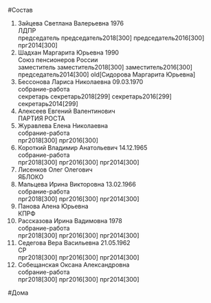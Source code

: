 #Состав  
1. Зайцева Светлана Валерьевна 1976  
    ЛДПР  
    председатель председатель2018[300] председатель2016[300] прг2014[300]  
2. Шадхан Маргарита Юрьевна 1990  
    Союз пенсионеров России  
    заместитель заместитель2018[300] заместитель2016[300] председатель2014[300] old[Сидорова Маргарита Юрьевна]  
3. Бессонова Лариса Николаевна 09.03.1970  
    собрание-работа  
    секретарь секретарь2018[299] секретарь2016[299] секретарь2014[299]  
4. Алексеев Евгений Валентинович  
    ПАРТИЯ РОСТА  
5. Журавлева Елена Николаевна  
    собрание-работа  
    прг2018[300] прг2016[300]  
6. Короткий Владимир Анатольевич 14.12.1965  
    собрание-работа  
    прг2018[300] прг2016[300] прг2014[300]  
7. Лисенков Олег Олегович  
    ЯБЛОКО  
8. Мальцева Ирина Викторовна 13.02.1966  
    собрание-работа  
    прг2018[300] прг2016[300] прг2014[300]  
9. Панова Алена Юрьевна  
    КПРФ  
10. Рассказова Ирина Вадимовна 1978  
    собрание-работа  
    прг2018[300] прг2016[300] прг2014[300]  
11. Седегова Вера Васильевна 21.05.1962  
    СР  
    прг2018[300] прг2016[300] прг2014[300]  
12. Собещанская Оксана Александровна  
    собрание-работа  
    прг2018[300] прг2016[300] прг2014[300]  
  
#Дома  
